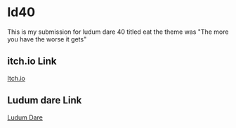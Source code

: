 # ld40
This is my submission for ludum dare 40 titled eat the theme was "The more you have the worse it gets"
## itch.io Link
[Itch.io](https://algebru.itch.io/ludum-dare-40)
## Ludum dare Link
[Ludum Dare]()
